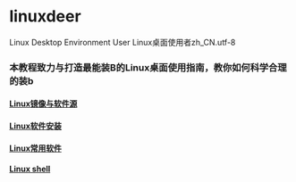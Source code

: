 # linuxdeer
Linux  Desktop Environment User Linux桌面使用者zh_CN.utf-8


### 本教程致力与打造最能装B的Linux桌面使用指南，教你如何科学合理的装b

#### [Linux镜像与软件源](/mirrors.md)
#### [Linux软件安装](/install_software.md)
#### [Linux常用软件](/software.md)
#### [Linux shell](/shell.md)
